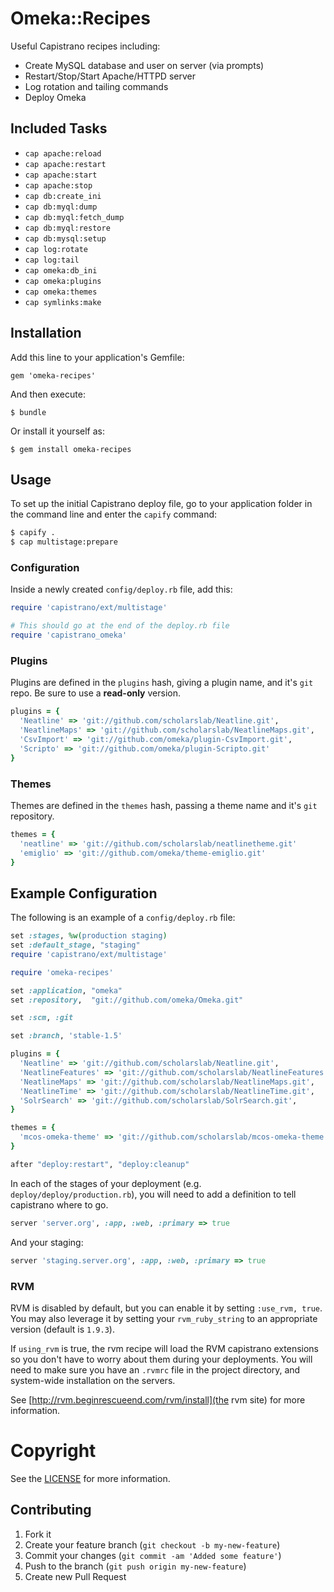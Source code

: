 # Omeka::Recipes

Useful Capistrano recipes including:

* Create MySQL database and user on server (via prompts)
* Restart/Stop/Start Apache/HTTPD server
* Log rotation and tailing commands
* Deploy Omeka

## Included Tasks

* `cap apache:reload`
* `cap apache:restart`
* `cap apache:start`
* `cap apache:stop`
* `cap db:create_ini`
* `cap db:myql:dump`
* `cap db:myql:fetch_dump`
* `cap db:myql:restore`
* `cap db:mysql:setup`
* `cap log:rotate`
* `cap log:tail`
* `cap omeka:db_ini`
* `cap omeka:plugins`
* `cap omeka:themes`
* `cap symlinks:make`

## Installation

Add this line to your application's Gemfile:

    gem 'omeka-recipes'

And then execute:

    $ bundle

Or install it yourself as:

    $ gem install omeka-recipes
 
## Usage

To set up the initial Capistrano deploy file, go to your application
folder in the command line and enter the `capify` command:

```bash
$ capify .
$ cap multistage:prepare
```

### Configuration

Inside a newly created `config/deploy.rb` file, add this:

```ruby
require 'capistrano/ext/multistage'

# This should go at the end of the deploy.rb file
require 'capistrano_omeka'
```

### Plugins
Plugins are defined in the `plugins` hash, giving a plugin name, and it's
`git` repo. Be sure to use a **read-only** version.

```ruby
plugins = {
  'Neatline' => 'git://github.com/scholarslab/Neatline.git',
  'NeatlineMaps' => 'git://github.com/scholarslab/NeatlineMaps.git',
  'CsvImport' => 'git://github.com/omeka/plugin-CsvImport.git',
  'Scripto' => 'git://github.com/omeka/plugin-Scripto.git'
}
```

### Themes

Themes are defined in the `themes` hash, passing a theme name and it's
`git` repository. 

```ruby
themes = {
  'neatline' => 'git://github.com/scholarslab/neatlinetheme.git'
  'emiglio' => 'git://github.com/omeka/theme-emiglio.git'
}
```
## Example Configuration

The following is an example of a `config/deploy.rb` file:

```ruby
set :stages, %w(production staging)
set :default_stage, "staging"
require 'capistrano/ext/multistage'

require 'omeka-recipes'

set :application, "omeka"
set :repository,  "git://github.com/omeka/Omeka.git"

set :scm, :git

set :branch, 'stable-1.5'

plugins = {
  'Neatline' => 'git://github.com/scholarslab/Neatline.git',
  'NeatlineFeatures' => 'git://github.com/scholarslab/NeatlineFeatures.git',
  'NeatlineMaps' => 'git://github.com/scholarslab/NeatlineMaps.git',
  'NeatlineTime' => 'git://github.com/scholarslab/NeatlineTime.git',
  'SolrSearch' => 'git://github.com/scholarslab/SolrSearch.git',
}

themes = {
  'mcos-omeka-theme' => 'git://github.com/scholarslab/mcos-omeka-theme.git'
}

after "deploy:restart", "deploy:cleanup"
```
In each of the stages of your deployment (e.g.
`deploy/deploy/production.rb`), you will need to add a definition to
tell capistrano where to go.

```ruby
server 'server.org', :app, :web, :primary => true
```

And your staging:

```ruby
server 'staging.server.org', :app, :web, :primary => true
```


### RVM

RVM is disabled by default, but you can enable it by setting `:use_rvm,
true`. You may also leverage it by setting your `rvm_ruby_string` to an
appropriate version (default is `1.9.3`).

If `using_rvm` is true, the rvm recipe will load the RVM capistrano
extensions so you don't have to worry about them during your
deployments. You will need to make sure you have an `.rvmrc` file in the
project directory, and system-wide installation on the servers.

See [http://rvm.beginrescueend.com/rvm/install](the rvm site) for more information.

# Copyright

See the [LICENSE](https://github.com/waynegraham/omeka-recipes/blob/master/LICENSE) for more information.

## Contributing

1. Fork it
2. Create your feature branch (`git checkout -b my-new-feature`)
3. Commit your changes (`git commit -am 'Added some feature'`)
4. Push to the branch (`git push origin my-new-feature`)
5. Create new Pull Request
